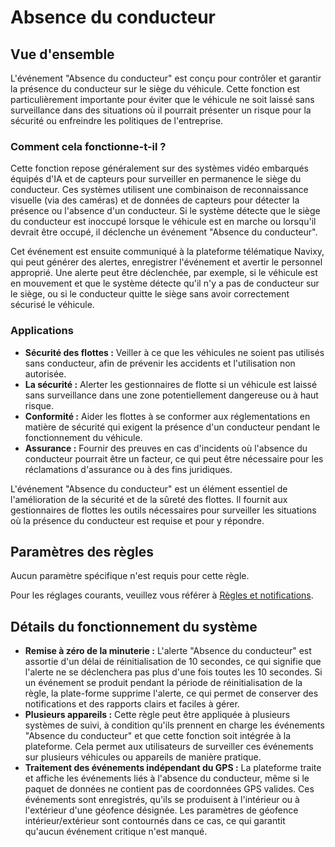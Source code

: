 # Absence du conducteur

## Vue d'ensemble

L'événement "Absence du conducteur" est conçu pour contrôler et garantir la présence du conducteur sur le siège du véhicule. Cette fonction est particulièrement importante pour éviter que le véhicule ne soit laissé sans surveillance dans des situations où il pourrait présenter un risque pour la sécurité ou enfreindre les politiques de l'entreprise.

### Comment cela fonctionne-t-il ?

Cette fonction repose généralement sur des systèmes vidéo embarqués équipés d'IA et de capteurs pour surveiller en permanence le siège du conducteur. Ces systèmes utilisent une combinaison de reconnaissance visuelle (via des caméras) et de données de capteurs pour détecter la présence ou l'absence d'un conducteur. Si le système détecte que le siège du conducteur est inoccupé lorsque le véhicule est en marche ou lorsqu'il devrait être occupé, il déclenche un événement "Absence du conducteur".

Cet événement est ensuite communiqué à la plateforme télématique Navixy, qui peut générer des alertes, enregistrer l'événement et avertir le personnel approprié. Une alerte peut être déclenchée, par exemple, si le véhicule est en mouvement et que le système détecte qu'il n'y a pas de conducteur sur le siège, ou si le conducteur quitte le siège sans avoir correctement sécurisé le véhicule.

### Applications

* **Sécurité des flottes :** Veiller à ce que les véhicules ne soient pas utilisés sans conducteur, afin de prévenir les accidents et l'utilisation non autorisée.
* **La sécurité :** Alerter les gestionnaires de flotte si un véhicule est laissé sans surveillance dans une zone potentiellement dangereuse ou à haut risque.
* **Conformité :** Aider les flottes à se conformer aux réglementations en matière de sécurité qui exigent la présence d'un conducteur pendant le fonctionnement du véhicule.
* **Assurance :** Fournir des preuves en cas d'incidents où l'absence du conducteur pourrait être un facteur, ce qui peut être nécessaire pour les réclamations d'assurance ou à des fins juridiques.

L'événement "Absence du conducteur" est un élément essentiel de l'amélioration de la sécurité et de la sûreté des flottes. Il fournit aux gestionnaires de flottes les outils nécessaires pour surveiller les situations où la présence du conducteur est requise et pour y répondre.

## Paramètres des règles

Aucun paramètre spécifique n'est requis pour cette règle.

Pour les réglages courants, veuillez vous référer à [Règles et notifications](../).

## Détails du fonctionnement du système

* **Remise à zéro de la minuterie :** L'alerte "Absence du conducteur" est assortie d'un délai de réinitialisation de 10 secondes, ce qui signifie que l'alerte ne se déclenchera pas plus d'une fois toutes les 10 secondes. Si un événement se produit pendant la période de réinitialisation de la règle, la plate-forme supprime l'alerte, ce qui permet de conserver des notifications et des rapports clairs et faciles à gérer.
* **Plusieurs appareils :** Cette règle peut être appliquée à plusieurs systèmes de suivi, à condition qu'ils prennent en charge les événements "Absence du conducteur" et que cette fonction soit intégrée à la plateforme. Cela permet aux utilisateurs de surveiller ces événements sur plusieurs véhicules ou appareils de manière pratique.
* **Traitement des événements indépendant du GPS :** La plateforme traite et affiche les événements liés à l'absence du conducteur, même si le paquet de données ne contient pas de coordonnées GPS valides. Ces événements sont enregistrés, qu'ils se produisent à l'intérieur ou à l'extérieur d'une géofence désignée. Les paramètres de géofence intérieur/extérieur sont contournés dans ce cas, ce qui garantit qu'aucun événement critique n'est manqué.
